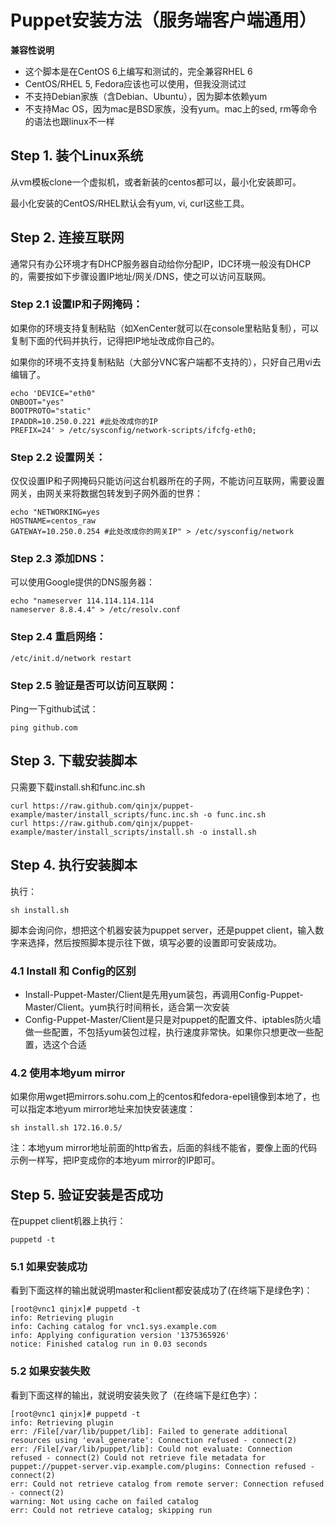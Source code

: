 Puppet安装方法（服务端客户端通用）
=============================
__兼容性说明__

- 这个脚本是在CentOS 6上编写和测试的，完全兼容RHEL 6
- CentOS/RHEL 5, Fedora应该也可以使用，但我没测试过
- 不支持Debian家族（含Debian、Ubuntu），因为脚本依赖yum
- 不支持Mac OS，因为mac是BSD家族，没有yum。mac上的sed, rm等命令的语法也跟linux不一样


## Step 1. 装个Linux系统
从vm模板clone一个虚拟机，或者新装的centos都可以，最小化安装即可。

最小化安装的CentOS/RHEL默认会有yum, vi, curl这些工具。


## Step 2. 连接互联网
通常只有办公环境才有DHCP服务器自动给你分配IP，IDC环境一般没有DHCP的，需要按如下步骤设置IP地址/网关/DNS，使之可以访问互联网。

### Step 2.1 设置IP和子网掩码：
如果你的环境支持复制粘贴（如XenCenter就可以在console里粘贴复制），可以复制下面的代码并执行，记得把IP地址改成你自己的。

如果你的环境不支持复制粘贴（大部分VNC客户端都不支持的），只好自己用vi去编辑了。

	echo 'DEVICE="eth0"
	ONBOOT="yes"
	BOOTPROTO="static"
	IPADDR=10.250.0.221 #此处改成你的IP
	PREFIX=24' > /etc/sysconfig/network-scripts/ifcfg-eth0;

### Step 2.2 设置网关：
仅仅设置IP和子网掩码只能访问这台机器所在的子网，不能访问互联网，需要设置网关，由网关来将数据包转发到子网外面的世界：

	echo "NETWORKING=yes
	HOSTNAME=centos_raw
	GATEWAY=10.250.0.254 #此处改成你的网关IP" > /etc/sysconfig/network

### Step 2.3 添加DNS：
可以使用Google提供的DNS服务器：

	echo "nameserver 114.114.114.114
	nameserver 8.8.4.4" > /etc/resolv.conf

### Step 2.4 重启网络：
	/etc/init.d/network restart

### Step 2.5 验证是否可以访问互联网：
Ping一下github试试：

	ping github.com


## Step 3. 下载安装脚本
只需要下载install.sh和func.inc.sh

	curl https://raw.github.com/qinjx/puppet-example/master/install_scripts/func.inc.sh -o func.inc.sh
	curl https://raw.github.com/qinjx/puppet-example/master/install_scripts/install.sh -o install.sh
	

## Step 4. 执行安装脚本
执行：
	
	sh install.sh

脚本会询问你，想把这个机器安装为puppet server，还是puppet client，输入数字来选择，然后按照脚本提示往下做，填写必要的设置即可安装成功。

### 4.1 Install 和 Config的区别
- Install-Puppet-Master/Client是先用yum装包，再调用Config-Puppet-Master/Client。yum执行时间稍长，适合第一次安装
- Config-Puppet-Master/Client是只是对puppet的配置文件、iptables防火墙做一些配置，不包括yum装包过程，执行速度非常快。如果你只想更改一些配置，选这个合适

### 4.2 使用本地yum mirror

如果你用wget把mirrors.sohu.com上的centos和fedora-epel镜像到本地了，也可以指定本地yum mirror地址来加快安装速度：

	sh install.sh 172.16.0.5/

注：本地yum mirror地址前面的http省去，后面的斜线不能省，要像上面的代码示例一样写，把IP变成你的本地yum mirror的IP即可。

## Step 5. 验证安装是否成功
在puppet client机器上执行：

	puppetd -t

### 5.1 如果安装成功
看到下面这样的输出就说明master和client都安装成功了(在终端下是绿色字)：

	[root@vnc1 qinjx]# puppetd -t
	info: Retrieving plugin
	info: Caching catalog for vnc1.sys.example.com
	info: Applying configuration version '1375365926'
	notice: Finished catalog run in 0.03 seconds
	
### 5.2 如果安装失败
看到下面这样的输出，就说明安装失败了（在终端下是红色字）：

	[root@vnc1 qinjx]# puppetd -t
	info: Retrieving plugin
	err: /File[/var/lib/puppet/lib]: Failed to generate additional resources using 'eval_generate': Connection refused - connect(2)
	err: /File[/var/lib/puppet/lib]: Could not evaluate: Connection refused - connect(2) Could not retrieve file metadata for puppet://puppet-server.vip.example.com/plugins: Connection refused - connect(2)
	err: Could not retrieve catalog from remote server: Connection refused - connect(2)
	warning: Not using cache on failed catalog
	err: Could not retrieve catalog; skipping run
